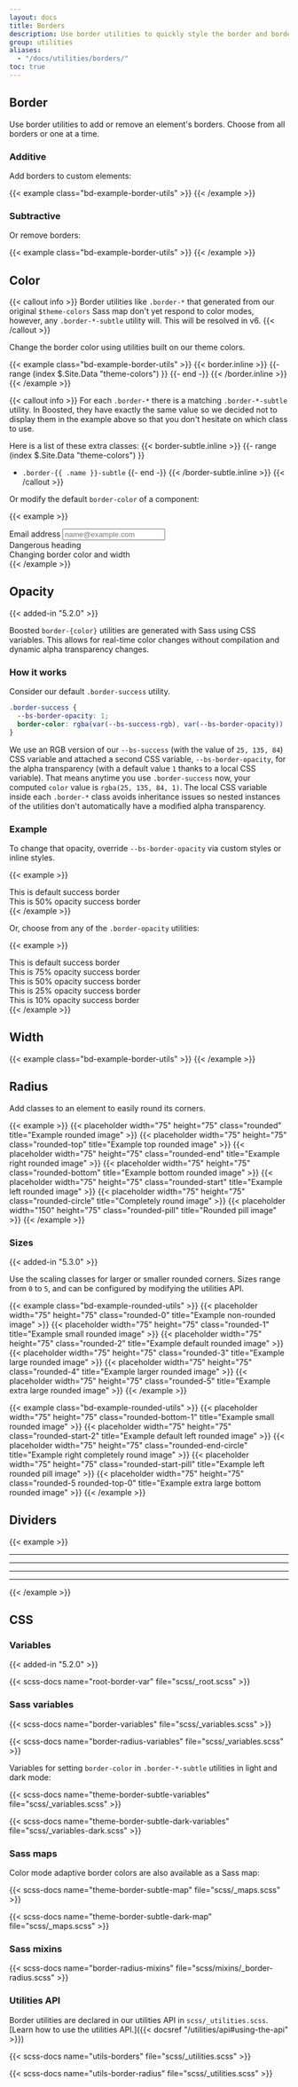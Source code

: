 ```yaml
---
layout: docs
title: Borders
description: Use border utilities to quickly style the border and border-radius of an element. Great for images, buttons, or any other element.
group: utilities
aliases:
  - "/docs/utilities/borders/"
toc: true
---
```


## Border

Use border utilities to add or remove an element's borders. Choose from all borders or one at a time.

### Additive

Add borders to custom elements:

{{< example class="bd-example-border-utils" >}}
<span class="border"></span>
<span class="border-top"></span>
<span class="border-end"></span>
<span class="border-bottom"></span>
<span class="border-start"></span>
{{< /example >}}

### Subtractive

Or remove borders:

{{< example class="bd-example-border-utils" >}}
<span class="border border-0"></span>
<span class="border border-top-0"></span>
<span class="border border-end-0"></span>
<span class="border border-bottom-0"></span>
<span class="border border-start-0"></span>
{{< /example >}}

## Color

{{< callout info >}}
Border utilities like `.border-*` that generated from our original `$theme-colors` Sass map don't yet respond to color modes, however, any `.border-*-subtle` utility will. This will be resolved in v6.
{{< /callout >}}

Change the border color using utilities built on our theme colors.

{{< example class="bd-example-border-utils" >}}
{{< border.inline >}}
{{- range (index $.Site.Data "theme-colors") }}
<span class="border border-{{ .name }}"></span>
{{- end -}}
{{< /border.inline >}}
<span class="border border-black"></span>
<span class="border border-white"></span>
{{< /example >}}

{{< callout info >}}
For each `.border-*` there is a matching `.border-*-subtle` utility. In Boosted, they have exactly the same value so we decided not to display them in the example above so that you don't hesitate on which class to use.

Here is a list of these extra classes:
{{< border-subtle.inline >}}
{{- range (index $.Site.Data "theme-colors") }}
- `.border-{{ .name }}-subtle`
{{- end -}}
{{< /border-subtle.inline >}}
{{< /callout >}}

Or modify the default `border-color` of a component:

{{< example >}}
<div class="mb-4">
  <label for="exampleFormControlInput1" class="form-label">Email address</label>
  <input type="email" class="form-control border-success" id="exampleFormControlInput1" placeholder="name@example.com">
</div>

<div class="h4 pb-2 mb-4 text-danger border-bottom border-danger">
  Dangerous heading
</div>

<div class="p-3 bg-info bg-opacity-10 border border-info border-start-0">
  Changing border color and width
</div>
{{< /example >}}

## Opacity

{{< added-in "5.2.0" >}}

Boosted `border-{color}` utilities are generated with Sass using CSS variables. This allows for real-time color changes without compilation and dynamic alpha transparency changes.

### How it works

Consider our default `.border-success` utility.

```css
.border-success {
  --bs-border-opacity: 1;
  border-color: rgba(var(--bs-success-rgb), var(--bs-border-opacity)) !important;
}
```

We use an RGB version of our `--bs-success` (with the value of `25, 135, 84`) CSS variable and attached a second CSS variable, `--bs-border-opacity`, for the alpha transparency (with a default value `1` thanks to a local CSS variable). That means anytime you use `.border-success` now, your computed `color` value is `rgba(25, 135, 84, 1)`. The local CSS variable inside each `.border-*` class avoids inheritance issues so nested instances of the utilities don't automatically have a modified alpha transparency.

### Example

To change that opacity, override `--bs-border-opacity` via custom styles or inline styles.

{{< example >}}
<div class="border border-success p-2 mb-2">This is default success border</div>
<div class="border border-success p-2" style="--bs-border-opacity: .5;">This is 50% opacity success border</div>
{{< /example >}}

Or, choose from any of the `.border-opacity` utilities:

{{< example >}}
<div class="border border-success p-2 mb-2">This is default success border</div>
<div class="border border-success p-2 mb-2 border-opacity-75">This is 75% opacity success border</div>
<div class="border border-success p-2 mb-2 border-opacity-50">This is 50% opacity success border</div>
<div class="border border-success p-2 mb-2 border-opacity-25">This is 25% opacity success border</div>
<div class="border border-success p-2 border-opacity-10">This is 10% opacity success border</div>
{{< /example >}}

## Width

{{< example class="bd-example-border-utils" >}}
<span class="border border-0"></span>
<span class="border border-1"></span>
<span class="border border-2"></span>
<span class="border border-3"></span>
{{< /example >}}

## Radius

Add classes to an element to easily round its corners.

{{< example >}}
{{< placeholder width="75" height="75" class="rounded" title="Example rounded image" >}}
{{< placeholder width="75" height="75" class="rounded-top" title="Example top rounded image" >}}
{{< placeholder width="75" height="75" class="rounded-end" title="Example right rounded image" >}}
{{< placeholder width="75" height="75" class="rounded-bottom" title="Example bottom rounded image" >}}
{{< placeholder width="75" height="75" class="rounded-start" title="Example left rounded image" >}}
{{< placeholder width="75" height="75" class="rounded-circle" title="Completely round image" >}}
{{< placeholder width="150" height="75" class="rounded-pill" title="Rounded pill image" >}}
{{< /example >}}

### Sizes

{{< added-in "5.3.0" >}}

Use the scaling classes for larger or smaller rounded corners. Sizes range from `0` to `5`, and can be configured by modifying the utilities API.

{{< example class="bd-example-rounded-utils" >}}
{{< placeholder width="75" height="75" class="rounded-0" title="Example non-rounded image" >}}
{{< placeholder width="75" height="75" class="rounded-1" title="Example small rounded image" >}}
{{< placeholder width="75" height="75" class="rounded-2" title="Example default rounded image" >}}
{{< placeholder width="75" height="75" class="rounded-3" title="Example large rounded image" >}}
{{< placeholder width="75" height="75" class="rounded-4" title="Example larger rounded image" >}}
{{< placeholder width="75" height="75" class="rounded-5" title="Example extra large rounded image" >}}
{{< /example >}}

{{< example class="bd-example-rounded-utils" >}}
{{< placeholder width="75" height="75" class="rounded-bottom-1" title="Example small rounded image" >}}
{{< placeholder width="75" height="75" class="rounded-start-2" title="Example default left rounded image" >}}
{{< placeholder width="75" height="75" class="rounded-end-circle" title="Example right completely round image" >}}
{{< placeholder width="75" height="75" class="rounded-start-pill" title="Example left rounded pill image" >}}
{{< placeholder width="75" height="75" class="rounded-5 rounded-top-0" title="Example extra large bottom rounded image" >}}
{{< /example >}}

## Dividers

{{< example >}}
<div class="bg-dark p-1">
  <div class="border-top border-white my-3"></div>
  <hr>
</div>
<div class="border-top border-light my-3"></div>
<div class="border-top border-light border-1 my-3"></div>
<div class="border-top border-dark my-3"></div>
<div class="border-top border-dark border-1 my-3"></div>
<div class="border-top my-3"></div>
<hr class="text-light">
<hr class="text-body-secondary">
<hr>
{{< /example >}}

## CSS

### Variables

{{< added-in "5.2.0" >}}

{{< scss-docs name="root-border-var" file="scss/_root.scss" >}}

### Sass variables

{{< scss-docs name="border-variables" file="scss/_variables.scss" >}}

{{< scss-docs name="border-radius-variables" file="scss/_variables.scss" >}}

Variables for setting `border-color` in `.border-*-subtle` utilities in light and dark mode:

{{< scss-docs name="theme-border-subtle-variables" file="scss/_variables.scss" >}}

{{< scss-docs name="theme-border-subtle-dark-variables" file="scss/_variables-dark.scss" >}}

### Sass maps

Color mode adaptive border colors are also available as a Sass map:

{{< scss-docs name="theme-border-subtle-map" file="scss/_maps.scss" >}}

{{< scss-docs name="theme-border-subtle-dark-map" file="scss/_maps.scss" >}}

### Sass mixins

{{< scss-docs name="border-radius-mixins" file="scss/mixins/_border-radius.scss" >}}

### Utilities API

Border utilities are declared in our utilities API in `scss/_utilities.scss`. [Learn how to use the utilities API.]({{< docsref "/utilities/api#using-the-api" >}})

{{< scss-docs name="utils-borders" file="scss/_utilities.scss" >}}

{{< scss-docs name="utils-border-radius" file="scss/_utilities.scss" >}}
